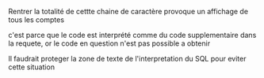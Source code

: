 Rentrer la totalité de cettte chaine de caractère provoque un affichage de tous les comptes 

c'est parce que le code est interprété comme du code supplementaire dans la requete,
or le code en question n'est pas possible a obtenir

Il faudrait proteger la zone de texte de l'interpretation du SQL pour eviter cette situation
